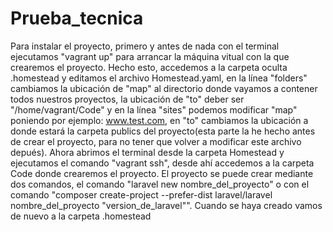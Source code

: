 # Prueba_tecnica

Para instalar el proyecto, primero y antes de nada con el terminal ejecutamos "vagrant up" para arrancar la máquina vitual
con la que crearemos el proyecto. Hecho esto, accedemos a la carpeta oculta .homestead y editamos el archivo Homestead.yaml,
 en la línea "folders" cambiamos la ubicación de "map" al directorio donde vayamos a contener todos nuestros proyectos,
 la ubicación de "to" deber ser "/home/vagrant/Code" y en la línea "sites" podemos modificar "map"
 poniendo por ejemplo: www.test.com, en "to" cambiamos la ubicación a donde estará la carpeta publics del proyecto(esta parte la he hecho antes de crear el proyecto, para no tener que volver a modificar este archivo depués).
 Ahora abrimos el terminal desde la carpeta Homestead y ejecutamos el comando "vagrant ssh", desde ahí accedemos
 a la carpeta Code donde crearemos el proyecto. El proyecto se puede crear mediante dos comandos,
 el comando "laravel new nombre_del_proyecto" o
 con el comando "composer create-project --prefer-dist laravel/laravel nombre_del_proyecto "version_de_laravel"".
 Cuando se haya creado vamos de nuevo a la carpeta .homestead
